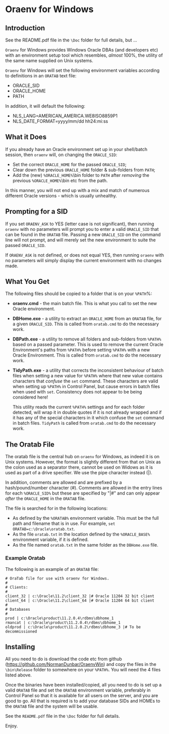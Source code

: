 # Oraenv for Windows

## Introduction

See the README.pdf file in the ``\Doc`` folder for full details, but ...

``Oraenv`` for Windows provides Windows Oracle DBAs (and developers etc) with an environment setup tool which resembles, *almost* 100%, the utility of the same name supplied on Unix systems.

``Oraenv`` for Windows will set the following environment variables according to definitions in an ``ORATAB`` text file:

- ORACLE_SID
- ORACLE_HOME
- PATH

In addition, it will default the following:

- NLS_LANG=AMERICAN_AMERICA.WE8ISO8859P1
- NLS_DATE_FORMAT=yyyy/mm/dd hh24:mi:ss

## What it Does

If you already have an Oracle environment set up in your shell/batch session, then ``oraenv`` will, on changing the ``ORACLE_SID``:

- Set the correct ``ORACLE_HOME`` for the passed ``ORACLE_SID``;
- Clear down the previous ``ORACLE_HOME`` folder & sub-folders from ``PATH``;
- Add the (new) ``%ORACLE_HOME%``\\bin folder to ``PATH`` after *removing* the previous ``%ORACLE_HOME%``\\bin etc from the path.

In this manner, you will not end up with a mix and match of numerous different Oracle versions - which is usually unhealthy.

## Prompting for a SID

If you set ``ORAENV_ASK`` to YES (letter case is not significant), then running ``oraenv`` with no parameters will prompt you to enter a valid ``ORACLE_SID`` that can be found in the ``ORATAB`` file. Passing a new ``ORACLE_SID`` on the command line will not prompt, and will merely set the new environment to suite the passed ``ORACLE_SID``.

If ``ORAENV_ASK`` is not defined, or does not equal YES, then running ``oraenv`` with no parameters will simply display the current environment with no changes made.

## What You Get

The following files should be copied to a folder that is on your ``%PATH``%:

- **oraenv.cmd** - the main batch file. This is what you call to set the new Oracle environment.
- **DBHome.exe** - a utility to extract an ``ORACLE_HOME`` from an ``ORATAB`` file, for a given ``ORACLE_SID``. This is called from ``oratab.cmd`` to do the necessary work.
- **DBPath.exe** - a utility to remove all folders and sub-folders from ``%PATH%`` based on a passed parameter. This is used to remove the current Oracle Environment's paths from ``%PATH%`` before setting ``%PATH%`` with a new Oracle Environment. This is called from ``oratab.cmd`` to do the necessary work.
- **TidyPath.exe** - a utility that corrects the inconsistent behaviour of batch files when setting a new value for ``%PATH%`` where that new value contains characters that *confuse* the ``set`` command. These characters are valid when setting up ``%PATH%`` in Control Panel, but cause errors in batch files when used with ``set``. Consistency does not appear to be being considered here!

    This utility reads the current ``%PATH%`` settings and for each folder detected, will wrap it in double quotes if it is not already wrapped and if it has any of the special characters in it which confuse the ``set`` command in batch files. ``TidyPath`` is called from ``oratab.cmd`` to do the necessary work.

## The Oratab File

The oratab file is the central hub on ``oraenv`` for Windows, as indeed it is on Unix systems. However, the format is slightly different from that on Unix as the colon used as a separator there, cannot be used on Widows as it is used as part of a drive specifier. We use the pipe character instead (|).

In addition, comments are allowed and are prefixed by a hash/pound/number character (#). Comments are allowed in the entry lines for each ``%ORACLE_SID%`` but these are specified by "|#" and can only appear *after* the ``ORACLE_HOME`` in the ``ORATAB`` file.

The file is searched for in the following locations:

- As defined by the ``%ORATAB%`` environment variable. This must be the full path and filename that is in use. For example, ``set ORATAB=c:\Oracle\oratab.txt``.
- As the file ``oratab.txt`` in the location defined by the ``%ORACLE_BASE%`` environment variable, if it is defined.
- As the file named ``oratab.txt`` in the same folder as the ``DBHome.exe`` file.

### Example Oratab

The following is an example of an ``ORATAB`` file:

```text
# OraTab file for use with oraenv for Windows.
#
# Clients:
#
client_32 | c:\Oracle\11.2\client_32 |# Oracle 11204 32 bit client
client_64 | c:\Oracle\11.2\client_64 |# Oracle 11204 64 bit client
#
# Databases
#
prod | c:\Oracle\product\11.2.0.4\rdbms\dbhome_1
rmancat | c:\Oracle\product\11.2.0.4\rdbms\dbhome_1
oldprod | c:\Oracle\product\11.2.0.2\rdbms\dbhome_3 |# To be decommissioned
```

## Installing

All you need to do is download the code etc from github (<https://github.com/NormanDunbar/OraenvWin>) and copy the files in the ``\bin\Release`` folder to somewhere on your ``%PATH%``. You will need the 4 files listed above.

Once the binaries have been installed/copied, all you need to do is set up a valid ``ORATAB`` file and set the ``ORATAB`` environment variable, preferably in Control Panel so that it is available for all users on the server, and you are good to go. All that is required is to add your database SIDs and HOMEs to the ``ORATAB`` file and the system will be usable.

See the ``README.pdf`` file in the ``\Doc`` folder for full details.

Enjoy.
